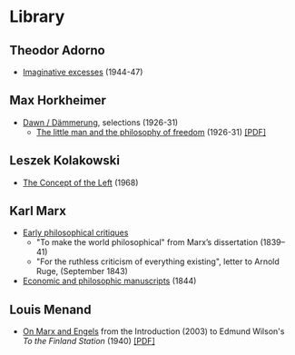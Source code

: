 # Library

## Theodor Adorno
- [Imaginative excesses](/library/adorno/adorno-1947-imaginative-excesses.pdf) (1944-47)


## Max Horkheimer
- [Dawn / Dämmerung](/library/horkheimer/horkheimer-1931-dammerung.pdf), selections (1926-31)
	- [The little man and the philosophy of freedom](/library/horkheimer/the-little-man) (1926-31) [[PDF]](http://chriscutrone.platypus1917.org/wp-content/uploads/2010/04/horkheimer_littlemanphilosophyfreedomdaemmerung1926-31.pdf)

## Leszek Kolakowski
- [The Concept of the Left](/library/kolakowski/kolakowski-1968-concept-of-the-left.pdf) (1968)

## Karl Marx
- [Early philosophical critiques](/library/marx/marx-early-philosophical-critiques.pdf)
  - "To make the world philosophical" from Marx’s dissertation (1839–41)
  - "For the ruthless criticism of everything existing", letter to Arnold Ruge, (September 1843)
- [Economic and philosophic manuscripts](/library/marx/marx-1844-economic-philosophic-manuscripts.pdf) (1844)

## Louis Menand
- [On Marx and Engels](/library/menand/on-marx-and-engels) from the Introduction (2003) to Edmund Wilson's *To the Finland Station* (1940) [[PDF]](https://platypus1917.org/wp-content/uploads/2010/09/menandlouis_edmundwilsonfinlandstationintro2003.pdf)
